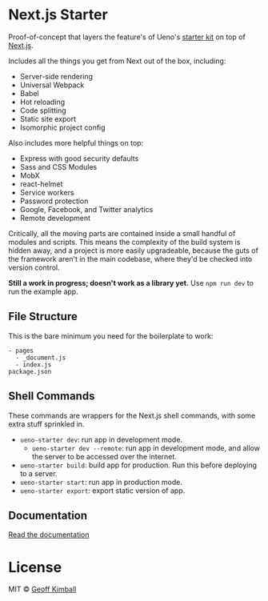 # Next.js Starter

Proof-of-concept that layers the feature's of Ueno's [starter kit](https://github.com/ueno-llc/starter-kit-universally) on top of [Next.js](https://github.com/zeit/next.js).

Includes all the things you get from Next out of the box, including:

- Server-side rendering
- Universal Webpack
- Babel
- Hot reloading
- Code splitting
- Static site export
- Isomorphic project config

Also includes more helpful things on top:

- Express with good security defaults
- Sass and CSS Modules
- MobX
- react-helmet
- Service workers
- Password protection
- Google, Facebook, and Twitter analytics
- Remote development

Critically, all the moving parts are contained inside a small handful of modules and scripts. This means the complexity of the build system is hidden away, and a project is more easily upgradeable, because the guts of the framework aren't in the main codebase, where they'd be checked into version control.

**Still a work in progress; doesn't work as a library yet.** Use `npm run dev` to run the example app.

## File Structure

This is the bare minimum you need for the boilerplate to work:

```
- pages
  - _document.js
  - index.js
package.json
```

## Shell Commands

These commands are wrappers for the Next.js shell commands, with some extra stuff sprinkled in.

- `ueno-starter dev`: run app in development mode.
  - `ueno-starter dev --remote`: run app in development mode, and allow the server to be accessed over the internet.
- `ueno-starter build`: build app for production. Run this before deploying to a server.
- `ueno-starter start`: run app in production mode.
- `ueno-starter export`: export static version of app.

## Documentation

[Read the documentation](docs/)

# License

MIT &copy; [Geoff Kimball](http://geoffkimball.com)

